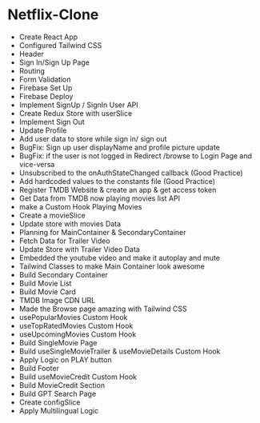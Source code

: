 # Netflix-Clone

- Create React App
- Configured Tailwind CSS
- Header
- Sign In/Sign Up Page
- Routing
- Form Validation
- Firebase Set Up
- Firebase Deploy
- Implement SignUp / SignIn User API
- Create Redux Store with userSlice
- Implement Sign Out
- Update Profile
- Add user data to store while sign in/ sign out
- BugFix: Sign up user displayName and profile picture update
- BugFix: if the user is not logged in Redirect /browse to Login Page and   vice-versa
- Unsubscribed to the onAuthStateChanged callback (Good Practice)
- Add hardcoded values to the constants file (Good Practice)
- Register TMDB Website & create an app & get access token
- Get Data from TMDB now playing movies list API
- make a Custom Hook Playing Movies
- Create a movieSlice
- Update store with movies Data
- Planning for MainContainer & SecondaryContainer
- Fetch Data for Trailer Video
- Update Store with Trailer Video Data
- Embedded the youtube video and make it autoplay and mute
- Tailwind Classes to make Main Container look awesome
- Build Secondary Container
- Build Movie List
- Build Movie Card
- TMDB Image CDN URL
- Made the Browse page amazing with Tailwind CSS
- usePopularMovies Custom Hook
- useTopRatedMovies Custom Hook
- useUpcomingMovies Custom Hook
- Build SingleMovie Page
- Build useSingleMovieTrailer & useMovieDetails Custom Hook
- Apply Logic on PLAY button
- Build Footer
- Build useMovieCredit Custom Hook
- Build MovieCredit Section
- Build GPT Search Page
- Create configSlice
- Apply Multilingual Logic
